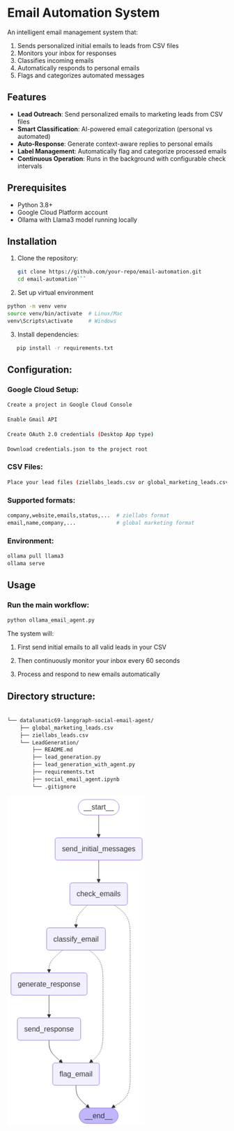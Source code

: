 # Email Automation System

An intelligent email management system that:
1. Sends personalized initial emails to leads from CSV files
2. Monitors your inbox for responses
3. Classifies incoming emails
4. Automatically responds to personal emails
5. Flags and categorizes automated messages

## Features

- **Lead Outreach**: Send personalized emails to marketing leads from CSV files
- **Smart Classification**: AI-powered email categorization (personal vs automated)
- **Auto-Response**: Generate context-aware replies to personal emails
- **Label Management**: Automatically flag and categorize processed emails
- **Continuous Operation**: Runs in the background with configurable check intervals

## Prerequisites

- Python 3.8+
- Google Cloud Platform account
- Ollama with Llama3 model running locally

## Installation

1. Clone the repository:
   ```bash
   git clone https://github.com/your-repo/email-automation.git
   cd email-automation```

2. Set up virtual environment

```bash
python -m venv venv
source venv/bin/activate  # Linux/Mac
venv\Scripts\activate     # Windows
```
3. Install dependencies:
```bash
   pip install -r requirements.txt
```

## Configuration:
### Google Cloud Setup:

```bash
Create a project in Google Cloud Console

Enable Gmail API

Create OAuth 2.0 credentials (Desktop App type)

Download credentials.json to the project root
```

### CSV Files:

```bash
Place your lead files (ziellabs_leads.csv or global_marketing_leads.csv) in the parent directory
```

### Supported formats:

```bash
company,website,emails,status,...  # ziellabs format
email,name,company,...             # global marketing format

```
### Environment:
```bash
ollama pull llama3
ollama serve
```
## Usage

### Run the main workflow:

```bash
python ollama_email_agent.py
```
The system will:

1. First send initial emails to all valid leads in your CSV

2. Then continuously monitor your inbox every 60 seconds

3. Process and respond to new emails automatically

## Directory structure:

```bash

└── datalunatic69-langgraph-social-email-agent/
    ├── global_marketing_leads.csv
    ├── ziellabs_leads.csv
    └── LeadGeneration/
        ├── README.md
        ├── lead_generation.py
        ├── lead_generation_with_agent.py
        ├── requirements.txt
        ├── social_email_agent.ipynb
        └── .gitignore

```
![image](LeadGeneration/worflow.png)





